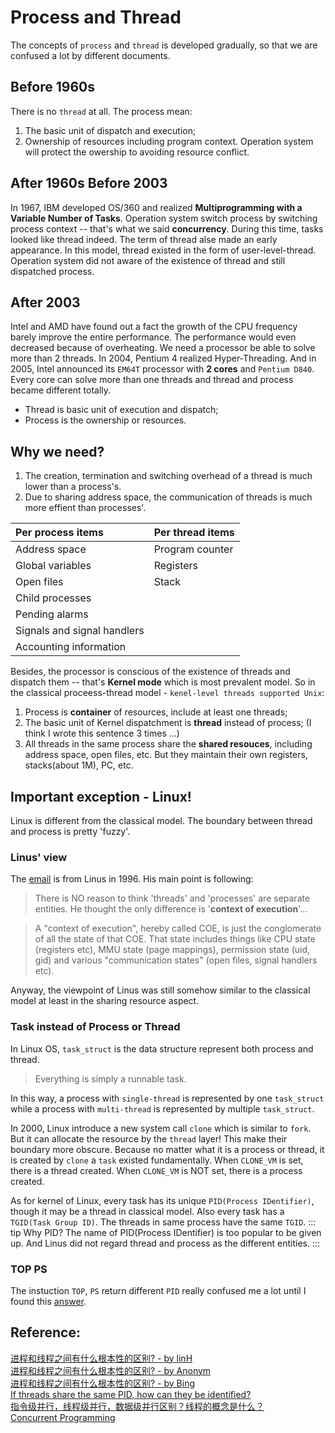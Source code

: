 # Process and Thread

The concepts of `process` and `thread` is developed gradually, so that we are confused a lot by different documents.

## Before 1960s
There is no `thread` at all. The process mean:  
1. The basic unit of dispatch and execution;
2. Ownership of resources including program context. Operation system will protect the owership to avoiding resource conflict.  

## After 1960s Before 2003
In 1967, IBM developed OS/360 and realized **Multiprogramming with a Variable Number of Tasks**. Operation system switch process by switching process context -- that's what we said **concurrency**. During this time, tasks looked like thread indeed. The term of thread alse made an early appearance. In this model, thread existed in the form of user-level-thread. Operation system did not aware of the existence of thread and still dispatched process.

## After 2003
Intel and AMD have found out a fact the growth of the CPU frequency barely improve the entire performance. The performance would even decreased because of overheating. We need a processor be able to solve more than 2 threads. In 2004, Pentium 4 realized Hyper-Threading. And in 2005, Intel announced its `EM64T` processor with **2 cores** and `Pentium D840`. Every core can solve more than one threads and thread and process became different totally.  
  
* Thread is basic unit of execution and dispatch;
* Process is the ownership or resources.  

## Why we need?

1. The creation, termination and switching overhead of a thread is much lower than a process's.
2. Due to sharing address space, the communication of threads is much more effient than processes'.  

| Per process items | Per thread items |
| :------------- |:-------------|
| Address space | Program counter |
| Global variables | Registers |
| Open files | Stack |
| Child processes | |
| Pending alarms | |
| Signals and signal handlers | |
| Accounting information | |

Besides, the processor is conscious of the existence of threads and dispatch them -- that's **Kernel mode** which is most prevalent model. So in the classical proceess-thread model - `kenel-level threads supported Unix`:
1. Process is **container** of resources, include at least one threads;  
2. The basic unit of Kernel dispatchment is **thread** instead of process; (I think I wrote this sentence 3 times ...)  
3. All threads in the same process share the **shared resouces**, including address space, open files, etc. But they maintain their own registers, stacks(about 1M), PC, etc.

## Important exception - Linux!
Linux is different from the classical model. The boundary between thread and process is pretty 'fuzzy'.  

### Linus' view

The [email][1] is from Linus in 1996. His main point is following:  
> There is NO reason to think 'threads' and 'processes' are separate entities. He thought the only difference is '**context of execution**'...  

> A "context of execution", hereby called COE, is just the conglomerate of all the state of that COE. That state includes things like CPU state (registers etc), MMU state (page mappings), permission state (uid, gid) and various "communication states" (open files, signal handlers etc).  

Anyway, the viewpoint of Linus was still somehow similar to the classical model at least in the sharing resource aspect.  

### Task instead of Process or Thread
In Linux OS, `task_struct` is the data structure represent both process and thread.
> Everything is simply a runnable task.  

In this way, a process with `single-thread` is represented by one `task_struct` while a process with `multi-thread` is represented by multiple `task_struct`.  

In 2000, Linux introduce a new system call `clone` which is similar to `fork`. But it can allocate the resource by the `thread` layer! This make their boundary more obscure. Because no matter what it is a process or thread, it is created by `clone` a `task` existed fundamentally. When `CLONE_VM` is set, there is a thread created. When `CLONE_VM` is NOT set, there is a process created.  

As for kernel of Linux, every task has its unique `PID(Process IDentifier)`, though it may be a thread in classical model. Also every task has a `TGID(Task Group ID)`. The threads in same process have the same `TGID`.
::: tip Why PID?
The name of PID(Process IDentifier) is too popular to be given up. And Linus did not regard thread and process as the different entities.
:::  

### TOP PS
The instuction `TOP`, `PS` return different `PID` really confused me a lot until I found this [answer][2].


## Reference:  
[进程和线程之间有什么根本性的区别? - by linH][2]  
[进程和线程之间有什么根本性的区别? - by Anonym][5]  
[进程和线程之间有什么根本性的区别? - by Bing][6]  
[If threads share the same PID, how can they be identified?][3]  
[指令级并行，线程级并行，数据级并行区别？线程的概念是什么？][4]  
[Concurrent Programming][7]

[1]: http://lkml.iu.edu/hypermail/linux/kernel/9608/0191.html
[2]: https://www.zhihu.com/question/44087187/answer/136188761
[3]: https://stackoverflow.com/questions/9305992/if-threads-share-the-same-pid-how-can-they-be-identified
[4]: https://www.zhihu.com/question/21823699/answer/111606716
[5]: https://www.zhihu.com/question/44087187/answer/96885903
[6]: https://www.zhihu.com/question/44087187/answer/1956524384
[7]: https://erlang.org/doc/getting_started/conc_prog.html